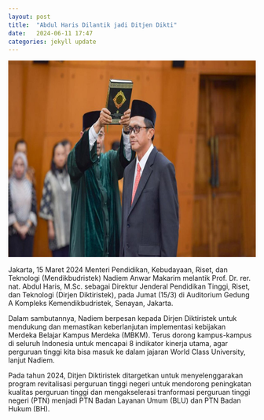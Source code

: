 ```yaml
---
layout: post
title:  "Abdul Haris Dilantik jadi Ditjen Dikti"
date:   2024-06-11 17:47 
categories: jekyll update
---
```

<img src="/assets/images/abdul_haris.jpeg" alt="abdul_haris.jpeg" width="700" height="400">

Jakarta, 15 Maret 2024   Menteri Pendidikan, Kebudayaan, Riset, dan Teknologi
(Mendikbudristek) Nadiem Anwar Makarim melantik Prof. Dr. rer. nat. Abdul
Haris, M.Sc. sebagai Direktur Jenderal Pendidikan Tinggi, Riset, dan Teknologi
(Dirjen Diktiristek), pada Jumat (15/3) di Auditorium Gedung A Kompleks
Kemendikbudristek, Senayan, Jakarta.  
  

Dalam sambutannya, Nadiem berpesan kepada Dirjen Diktiristek untuk mendukung
dan memastikan keberlanjutan implementasi kebijakan Merdeka Belajar Kampus
Merdeka (MBKM).  Terus dorong kampus-kampus di seluruh Indonesia untuk
mencapai 8 indikator kinerja utama, agar perguruan tinggi kita bisa masuk ke
dalam jajaran World Class University,  lanjut Nadiem.  
  

Pada tahun 2024, Ditjen Diktiristek ditargetkan untuk menyelenggarakan program
revitalisasi perguruan tinggi negeri untuk mendorong peningkatan kualitas
perguruan tinggi dan mengakselerasi tranformasi perguruan tinggi negeri (PTN)
menjadi PTN Badan Layanan Umum (BLU) dan PTN Badan Hukum (BH).

